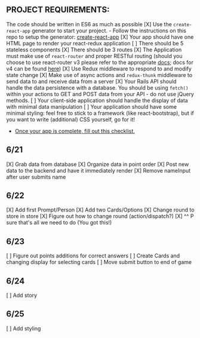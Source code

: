 
## PROJECT REQUIREMENTS:

The code should be written in ES6 as much as possible
[X] Use the `create-react-app` generator to start your project.
	- Follow the instructions on this repo to setup the generator: [create-react-app](https://github.com/facebookincubator/create-react-app)
[X] Your app should have one HTML page to render your react-redux application
[ ] There should be 5 stateless components
[X] There should be 3 routes
[X] The Application must make use of `react-router` and proper RESTful routing (should you choose to use react-router v3 please refer to the appropriate [docs](https://github.com/ReactTraining/react-router/tree/v3/docs); docs for v4 can be found [here](https://reacttraining.com/react-router/web/guides/quick-start))
[X] Use Redux middleware to respond to and modify state change
[X] Make use of async actions and `redux-thunk` middleware to send data to and receive data from a server
[X] Your Rails API should handle the data persistence with a database. You should be using `fetch()` within your actions to GET and POST data from your API - do not use
jQuery methods.
[ ] Your client-side application should handle the display of data with minimal data manipulation
[ ] Your application should have some minimal styling: feel free to stick to a framework (like react-bootstrap), but if you want to write (additional) CSS yourself, go for it!
- [Once your app is complete, fill out this checklist.](https://goo.gl/forms/ULtKsxuzWomvXuTk2)


## 6/21
[X] Grab data from database
[X] Organize data in point order
[X] Post new data to the backend and have it immediately render
[X] Remove nameInput after user submits name


## 6/22
[X] Add first Prompt/Person
[X] Add two Cards/Options
[X] Change round to store in store
[X] Figure out how to change round (action/dispatch?)
[X] ^^ P sure that's all we need to do (You got this!)

## 6/23
[ ] Figure out points additions for correct answers
[ ] Create Cards and changing display for selecting cards
[ ] Move submit button to end of game

## 6/24
[ ] Add story

## 6/25
[ ] Add styling


